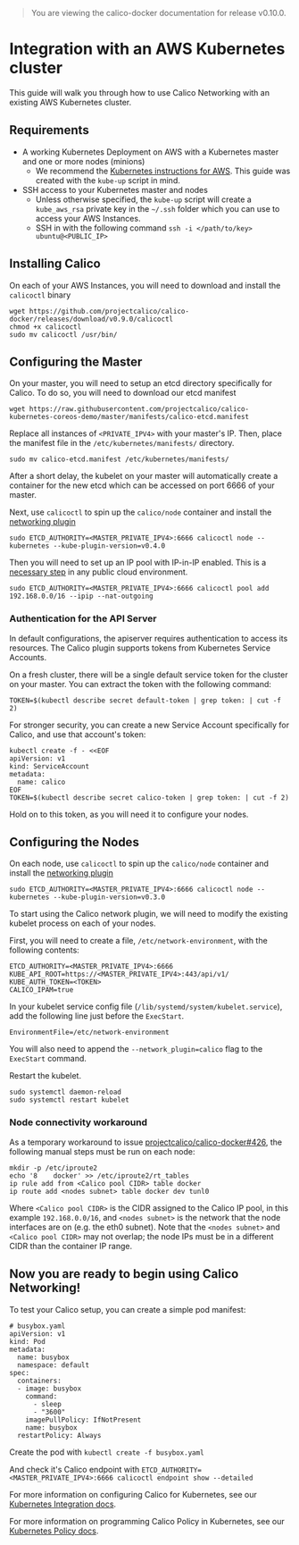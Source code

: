 > You are viewing the calico-docker documentation for release v0.10.0.

# Integration with an AWS Kubernetes cluster
This guide will walk you through how to use Calico Networking with an existing AWS Kubernetes cluster.

## Requirements
* A working Kubernetes Deployment on AWS with a Kubernetes master and one or more nodes (minions)
    - We recommend the [Kubernetes instructions for AWS](https://github.com/kubernetes/kubernetes/blob/release-1.0/docs/getting-started-guides/aws.md). This guide was created with the `kube-up` script in mind.
* SSH access to your Kubernetes master and nodes
    - Unless otherwise specified, the `kube-up` script will create a `kube_aws_rsa` private key in the `~/.ssh` folder which you can use to access your AWS Instances.
    - SSH in with the following command `ssh -i </path/to/key> ubuntu@<PUBLIC_IP>`

## Installing Calico
On each of your AWS Instances, you will need to download and install the `calicoctl` binary
```
wget https://github.com/projectcalico/calico-docker/releases/download/v0.9.0/calicoctl
chmod +x calicoctl
sudo mv calicoctl /usr/bin/
```

## Configuring the Master
On your master, you will need to setup an etcd directory specifically for Calico. To do so, you will need to download our etcd manifest
```
wget https://raw.githubusercontent.com/projectcalico/calico-kubernetes-coreos-demo/master/manifests/calico-etcd.manifest
```

Replace all instances of `<PRIVATE_IPV4>` with your master's IP. Then, place the manifest file in the `/etc/kubernetes/manifests/` directory. 
```
sudo mv calico-etcd.manifest /etc/kubernetes/manifests/
```

After a short delay, the kubelet on your master will automatically create a container for the new etcd which can be accessed on port 6666 of your master.

Next, use `calicoctl` to spin up the `calico/node` container and install the [networking plugin](https://github.com/projectcalico/calico-kubernetes) 
```
sudo ETCD_AUTHORITY=<MASTER_PRIVATE_IPV4>:6666 calicoctl node --kubernetes --kube-plugin-version=v0.4.0
```

Then you will need to set up an IP pool with IP-in-IP enabled. This is a [necessary step](https://github.com/projectcalico/calico-docker/blob/master/docs/FAQ.md#can-i-run-calico-in-a-public-cloud-environment) in any public cloud environment.

```
sudo ETCD_AUTHORITY=<MASTER_PRIVATE_IPV4>:6666 calicoctl pool add 192.168.0.0/16 --ipip --nat-outgoing
```

### Authentication for the API Server

In default configurations, the apiserver requires authentication to access its resources. The Calico plugin supports tokens from Kubernetes Service Accounts.

On a fresh cluster, there will be a single default service token for the cluster on your master. You can extract the token with the following command:

```
TOKEN=$(kubectl describe secret default-token | grep token: | cut -f 2)
```

For stronger security, you can create a new Service Account specifically for Calico, and use that account's token:

```
kubectl create -f - <<EOF
apiVersion: v1
kind: ServiceAccount
metadata:
  name: calico
EOF
TOKEN=$(kubectl describe secret calico-token | grep token: | cut -f 2)
```

Hold on to this token, as you will need it to configure your nodes.

## Configuring the Nodes
On each node, use `calicoctl` to spin up the `calico/node` container and install the [networking plugin](https://github.com/projectcalico/calico-kubernetes) 
```
sudo ETCD_AUTHORITY=<MASTER_PRIVATE_IPV4>:6666 calicoctl node --kubernetes --kube-plugin-version=v0.3.0
```

To start using the Calico network plugin, we will need to modify the existing kubelet process on each of your nodes.

First, you will need to create a file, `/etc/network-environment`, with the following contents:
```
ETCD_AUTHORITY=<MASTER_PRIVATE_IPV4>:6666
KUBE_API_ROOT=https://<MASTER_PRIVATE_IPV4>:443/api/v1/
KUBE_AUTH_TOKEN=<TOKEN>
CALICO_IPAM=true
```

In your kubelet service config file (`/lib/systemd/system/kubelet.service`), add the following line just before the `ExecStart`.
```
EnvironmentFile=/etc/network-environment
```
You will also need to append the `--network_plugin=calico` flag to the `ExecStart` command.

Restart the kubelet.
```
sudo systemctl daemon-reload
sudo systemctl restart kubelet
```

### Node connectivity workaround

As a temporary workaround to issue [projectcalico/calico-docker#426](https://github.com/projectcalico/calico-docker/issues/426), the following manual steps must be run on each node:

```
mkdir -p /etc/iproute2
echo '8    docker' >> /etc/iproute2/rt_tables
ip rule add from <Calico pool CIDR> table docker
ip route add <nodes subnet> table docker dev tunl0
```

Where `<Calico pool CIDR>` is the CIDR assigned to the Calico IP pool, in this example `192.168.0.0/16`, and `<nodes subnet>` is the network that the node interfaces are on (e.g. the eth0 subnet). Note that the `<nodes subnet>` and `<Calico pool CIDR>` may not overlap; the node IPs must be in a different CIDR than the container IP range.

## Now you are ready to begin using Calico Networking!

To test your Calico setup, you can create a simple pod manifest:
```
# busybox.yaml
apiVersion: v1
kind: Pod
metadata:
  name: busybox
  namespace: default
spec:
  containers:
  - image: busybox
    command:
      - sleep
      - "3600"
    imagePullPolicy: IfNotPresent
    name: busybox
  restartPolicy: Always
```

Create the pod with `kubectl create -f busybox.yaml`

And check it's Calico endpoint with `ETCD_AUTHORITY=<MASTER_PRIVATE_IPV4>:6666 calicoctl endpoint show --detailed`

For more information on configuring Calico for Kubernetes, see our [Kubernetes Integration docs](KubernetesIntegration.md).

For more information on programming Calico Policy in Kubernetes, see our [Kubernetes Policy docs](KubernetesPolicy.md).
